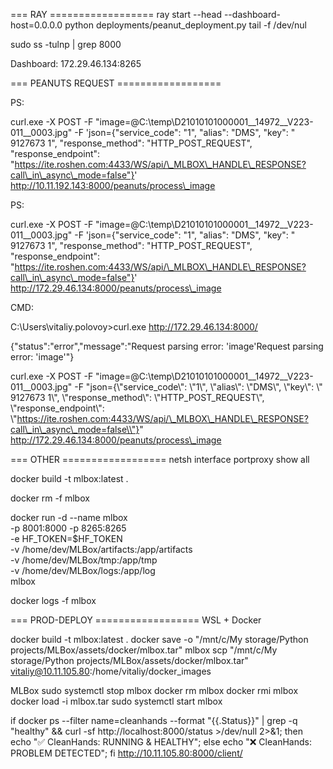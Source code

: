 === RAY ==================
ray start --head --dashboard-host=0.0.0.0
python deployments/peanut\_deployment.py tail -f /dev/nul

sudo ss -tulnp | grep 8000

Dashboard:
172.29.46.134:8265

=== PEANUTS REQUEST ==================



PS:

curl.exe -X POST -F "image=@C:\\temp\\D21010101000001\_\_14972\_\_V223-011\_\_0003.jpg" -F 'json={"service\_code": "1", "alias": "DMS", "key": "   9127673     1", "response\_method": "HTTP\_POST\_REQUEST", "response\_endpoint": "https://ite.roshen.com:4433/WS/api/\_MLBOX\_HANDLE\_RESPONSE?call\_in\_async\_mode=false"}'  http://10.11.192.143:8000/peanuts/process\_image



PS:

curl.exe -X POST -F "image=@C:\\temp\\D21010101000001\_\_14972\_\_V223-011\_\_0003.jpg" -F 'json={"service\_code": "1", "alias": "DMS", "key": "   9127673     1", "response\_method": "HTTP\_POST\_REQUEST", "response\_endpoint": "https://ite.roshen.com:4433/WS/api/\_MLBOX\_HANDLE\_RESPONSE?call\_in\_async\_mode=false"}'  http://172.29.46.134:8000/peanuts/process\_image





CMD:

C:\\Users\\vitaliy.polovoy>curl.exe http://172.29.46.134:8000/

{"status":"error","message":"Request parsing error: 'image'Request parsing error: 'image'"}

curl.exe -X POST -F "image=@C:\\temp\\D21010101000001\_\_14972\_\_V223-011\_\_0003.jpg" -F "json={\\"service\_code\\": \\"1\\", \\"alias\\": \\"DMS\\", \\"key\\": \\" 9127673 1\\", \\"response\_method\\": \\"HTTP\_POST\_REQUEST\\", \\"response\_endpoint\\": \\"https://ite.roshen.com:4433/WS/api/\_MLBOX\_HANDLE\_RESPONSE?call\_in\_async\_mode=false\\"}" http://172.29.46.134:8000/peanuts/process\_image




=== OTHER ==================
netsh interface portproxy show all


docker build -t mlbox:latest .

docker rm -f mlbox

docker run -d --name mlbox \
  -p 8001:8000 -p 8265:8265 \
  -e HF_TOKEN=$HF_TOKEN \
  -v /home/dev/MLBox/artifacts:/app/artifacts \
  -v /home/dev/MLBox/tmp:/app/tmp \
  -v /home/dev/MLBox/logs:/app/log \
  mlbox


docker logs -f mlbox





=== PROD-DEPLOY ==================
WSL + Docker

docker build -t mlbox:latest .
docker save -o "/mnt/c/My storage/Python projects/MLBox/assets/docker/mlbox.tar" mlbox
scp "/mnt/c/My storage/Python projects/MLBox/assets/docker/mlbox.tar" vitaliy@10.11.105.80:/home/vitaliy/docker_images


MLBox
sudo systemctl stop mlbox
docker rm mlbox
docker rmi mlbox
docker load -i mlbox.tar
sudo systemctl start mlbox

if docker ps --filter name=cleanhands --format "{{.Status}}" | grep -q "healthy" && curl -sf http://localhost:8000/status >/dev/null 2>&1; then echo "✅ CleanHands: RUNNING & HEALTHY"; else echo "❌ CleanHands: PROBLEM DETECTED"; fi
http://10.11.105.80:8000/client/

